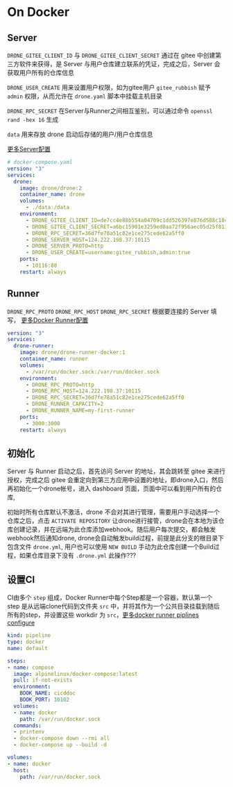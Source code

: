 # On Docker
## Server

`DRONE_GITEE_CLIENT_ID` 与 `DRONE_GITEE_CLIENT_SECRET` 通过在 gitee 中创建第三方软件来获得，是 Server 与用户仓库建立联系的凭证，完成之后，Server 会获取用户所有的仓库信息

`DRONE_USER_CREATE` 用来设置用户权限，如为gitee用户 `gitee_rubbish` 赋予 `admin` 权限，从而允许在 `drone.yaml` 脚本中挂载主机目录

`DRONE_RPC_SECRET` 在Server与Runner之间相互鉴别，可以通过命令 `openssl rand -hex 16` 生成

`data` 用来存放 drone 启动后存储的用户/用户仓库信息

[更多Server配置](https://docs.drone.io/server/overview/)

```yaml
# docker-compose.yaml
version: "3"
services:
  drone:
    image: drone/drone:2
    container_name: drone
    volumes:
      - ./data:/data
    environment:
      - DRONE_GITEE_CLIENT_ID=de7cc4e88b554a04709c1dd526397e876d588c18cdeb0fe09a3ecbd65e92a830
      - DRONE_GITEE_CLIENT_SECRET=a6bc15901e3259ed0aa72f956aec05d25f813f609d636fde83b076a8ebb09244
      - DRONE_RPC_SECRET=36d7fe78a51c82e1ce275cede62a5ff0
      - DRONE_SERVER_HOST=124.222.198.37:10115
      - DRONE_SERVER_PROTO=http
      - DRONE_USER_CREATE=username:gitee_rubbish,admin:true
    ports:
      - 10116:80
    restart: always
```

## Runner

`DRONE_RPC_PROTO` `DRONE_RPC_HOST` `DRONE_RPC_SECRET` 根据要连接的 Server 填写， [更多Docker Runner配置](https://docs.drone.io/runner/docker/installation/linux/)

```yaml
version: "3"
services:
  drone-runner:
    image: drone/drone-runner-docker:1
    container_name: runner
    volumes:
      - /var/run/docker.sock:/var/run/docker.sock
    environment:
      - DRONE_RPC_PROTO=http
      - DRONE_RPC_HOST=124.222.198.37:10115
      - DRONE_RPC_SECRET=36d7fe78a51c82e1ce275cede62a5ff0
      - DRONE_RUNNER_CAPACITY=2
      - DRONE_RUNNER_NAME=my-first-runner
    ports:
      - 3000:3000
    restart: always
```

## 初始化

Server 与 Runner 启动之后，首先访问 Server 的地址，其会跳转至 gitee 来进行授权，完成之后 gitee 会重定向到第三方应用中设置的地址，即drone入口，然后再初始化一个drone帐号，进入 dashboard 页面，页面中可以看到用户所有的仓库,

初始时所有仓库默认不激活，drone 不会对其进行管理，需要用户手动选择一个仓库之后，点击 `ACTIVATE REPOSITORY` 让drone进行接管，drone会在本地为该仓库创建记录，并在远端为此仓库添加webhook。随后用户每次提交，都会触发webhook然后通知drone, drone会自动触发build过程，前提是此分支的根目录下包含文件 `drone.yml`, 用户也可以使用 `NEW BUILD` 手动为此仓库创建一个Build过程，如果仓库目录下没有 `.drone.yml` 此操作???

## 设置CI

CI由多个 `step` 组成，Docker Runner中每个Step都是一个容器，默认第一个 step 是从远端clone代码到文件夹 `src` 中，并将其作为一个公共目录挂载到随后所有的step，并设置这些 workdir 为 `src`，[更多docker runner piplines configure](https://docs.drone.io/pipeline/docker/syntax/)

```yaml
kind: pipeline
type: docker
name: default

steps:
- name: compose
  image: alpinelinux/docker-compose:latest
  pull: if-not-exists
  environment:
    BOOK_NAME: cicddoc
    BOOK_PORT: 10102
  volumes:
  - name: docker
    path: /var/run/docker.sock
  commands:
  - printenv
  - docker-compose down --rmi all
  - docker-compose up --build -d

volumes:
- name: docker
  host:
    path: /var/run/docker.sock
```

